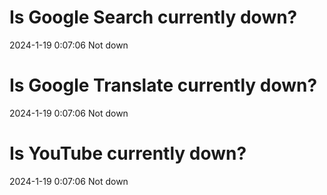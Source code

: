 # Is Google Search currently down?

2024-1-19 0:07:06 Not down

# Is Google Translate currently down?

2024-1-19 0:07:06 Not down

# Is YouTube currently down?

2024-1-19 0:07:06 Not down

